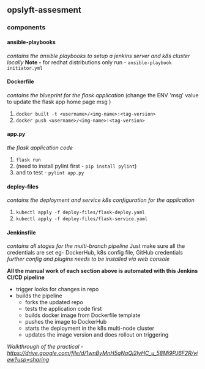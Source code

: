 ## opslyft-assesment

### components 

#### ansible-playbooks
*contains the ansible playbooks to setup a jenkins server and k8s cluster locally*
**Note -** for redhat distributions only
run - `ansible-playbook initiator.yml`

#### Dockerfile
*contains the blueprint for the flask application*
(change the ENV 'msg' value to update the flask app home page msg )
1. `docker built -t <username>/<img-name>:<tag-version>`
2. `docker push <username>/<img-name>:<tag-version>`

#### app.py
*the flask application code*
1. `flask run`
2. (need to install pylint first - `pip install pylint`)
3. and to test  - `pylint app.py`


#### deploy-files
*contains the deployment and service k8s configuration for the application*
1. `kubectl apply -f deploy-files/flask-deploy.yaml`
2. `kubectl apply -f deploy-files/flask-service.yaml`

#### Jenkinsfile
*contains all stages for the multi-branch pipeline*
Just make sure all the credentials are set eg- DockerHub, k8s config file, GitHub credentials
*further config and plugins needs to be installed via web console*

**All the manual work of each section above is automated with this Jenkins CI/CD pipeline**
- trigger looks for changes in repo
- builds the pipeline
    - forks the updated repo
    - tests the application code first
    - builds docker image from Dockerfile template
    - pushes the image to DockerHub
    - starts the deployment in the k8s multi-node cluster
    - updates the image version and does rollout on triggering 


*Walkthrough of the practical - https://drive.google.com/file/d/1wnByMnH5qNaQj2lyHC_u_58Mi9PJ6F2R/view?usp=sharing*

